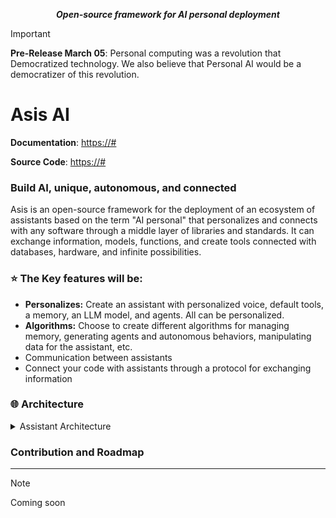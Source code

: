 <p align="center">
    <strong><em>Open-source framework for AI personal deployment</em></strong>
</p>

> [!IMPORTANT]
> **Pre-Release March 05**: Personal computing was a revolution that
> Democratized technology.
> We also believe that Personal AI would be a democratizer of this revolution.

# <span> Asis AI </span>

**Documentation**: <a href="https://asis/#" target="_blank">https://#</a>

**Source Code**: <a href="https://#" target="_blank">https://#</a>

### **Build AI, unique, autonomous, and connected**

Asis is an open-source framework for the deployment of an ecosystem of assistants based on the term "AI personal" that personalizes and connects with any software through a middle layer of libraries and standards. It can exchange information, models, functions, and create tools connected with databases, hardware, and infinite possibilities.

### ⭐ The Key features will be:

- **Personalizes:** Create an assistant with personalized voice, default tools, a memory, an LLM model, and agents. All can be personalized.
- **Algorithms:** Choose to create different algorithms for managing memory, generating agents and autonomous behaviors, manipulating data for the assistant, etc.
- Communication between assistants
- Connect your code with assistants through a protocol for exchanging information

### 🌐 Architecture

</a>
<details>
<summary>Assistant Architecture</summary>

![Assistant Architecture](/source/Frame1.png)

#### 🔨 System tools

These are tools by default:

- **Open stream:** Agent specialized for navigating the web, opening and working autonomously in programs.

- **Voice:** Personalize your assistant's voice, convert voices, and more.

- **Multimedia generator:** Agent specific for generating images and video, and modifying them.

- **Asis Chat:** Agent specific for chatting between assistants, exchanging information about patterns, schedules, and more, through a friend request.

> More tools will be added in the future

#### 💡 Memory

The memory of assistants will be managed by different algorithms for long-term and short-term storage of basic information.

> Images, videos, and more complicated algorithms will be added in the future.

#### :brain: Super Agent

The super agent is the main agent. It receives all the information from its environment, handles decisions, and communicates with the main model to solve complex problems in an autonomous and self-improving way.

#### 📖 Agents

An intelligent agent is an entity capable of perceiving its environment, processing such perceptions, and responding or acting in said environment in a rational manner to achieve objectives.

> We are interested in applying code from <a href=https://github.com/Significant-Gravitas/AutoGPT target="_blank">AutoGPT</a>, which is an open-source project for creating agents.

</details>

### Contribution and Roadmap

---

> [!Note]
> Coming soon

